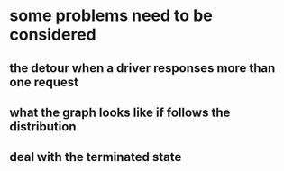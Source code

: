 # some problems need to be considered


## the detour when a driver responses more than one request

## what the graph looks like if follows the distribution

## deal with the terminated state
